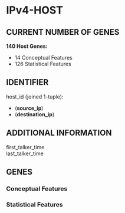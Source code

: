 # IPv4-HOST
## CURRENT NUMBER OF GENES
**140 Host Genes:**  
- 14 Conceptual Features
- 126 Statistical Features

## IDENTIFIER
host_id (joined 1-tuple):  
- (**source_ip**)  
- (**destination_ip**)  

## ADDITIONAL INFORMATION
first_talker_time  
last_talker_time  

## GENES
### Conceptual Features

### Statistical Features
